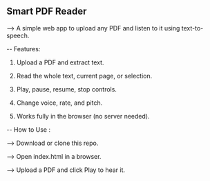 ## Smart PDF Reader

--> A simple web app to upload any PDF and listen to it using text-to-speech.

-- Features:

1. Upload a PDF and extract text.

2. Read the whole text, current page, or selection.

3. Play, pause, resume, stop controls.

4. Change voice, rate, and pitch.

5. Works fully in the browser (no server needed).

 -- How to Use : 

--> Download or clone this repo.

--> Open index.html in a browser.

--> Upload a PDF and click Play to hear it.